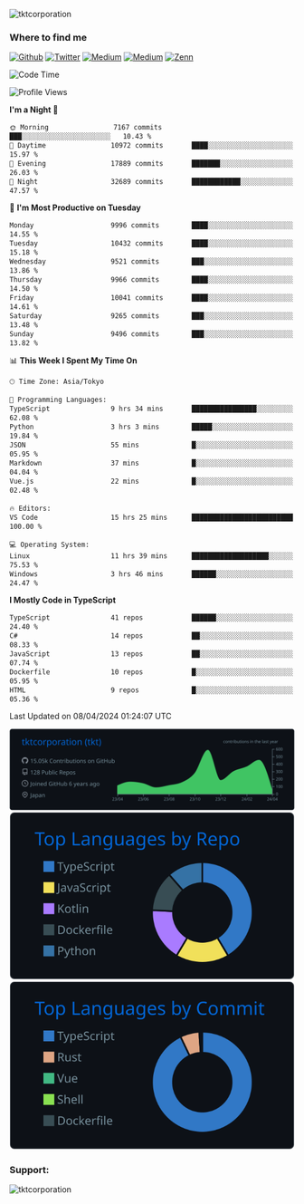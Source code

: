 <p align="left"> <img src="https://komarev.com/ghpvc/?username=tktcorporation&label=Profile%20views&color=0e75b6&style=flat" alt="tktcorporation" /> </p>

<h3>Where to find me</h3>
<p>
<a href="https://github.com/tktcorporation" target="_blank"><img alt="Github" src="https://img.shields.io/badge/GitHub-%2312100E.svg?&style=for-the-badge&logo=Github&logoColor=white" /></a>
<a href="https://twitter.com/tktcorporation" target="_blank"><img alt="Twitter" src="https://img.shields.io/badge/twitter-%231DA1F2.svg?&style=for-the-badge&logo=twitter&logoColor=white" /></a>
<a href="https://www.linkedin.com/in/tktcorporation" target="_blank"><img alt="Medium" src="https://img.shields.io/badge/linkdin-0a66c2.svg?&style=for-the-badge&logo=linkedin&logoColor=white" /></a>
<a href="https://qiita.com/tktcorporation" target="_blank"><img alt="Medium" src="https://img.shields.io/badge/qiita-55C500.svg?&style=for-the-badge&logo=qiita&logoColor=white" /></a>
<a href="https://zenn.dev/tktcorporation" target="_blank"><img alt="Zenn" src="https://img.shields.io/badge/Zenn-3EA8FF.svg?&style=for-the-badge&logo=Zenn&logoColor=white" /></a>
</p>
  
<!--START_SECTION:waka-->
![Code Time](http://img.shields.io/badge/Code%20Time-1%2C477%20hrs%2051%20mins-blue)

![Profile Views](http://img.shields.io/badge/Profile%20Views-0-blue)

**I'm a Night 🦉** 

```text
🌞 Morning                7167 commits        ███░░░░░░░░░░░░░░░░░░░░░░   10.43 % 
🌆 Daytime                10972 commits       ████░░░░░░░░░░░░░░░░░░░░░   15.97 % 
🌃 Evening                17889 commits       ███████░░░░░░░░░░░░░░░░░░   26.03 % 
🌙 Night                  32689 commits       ████████████░░░░░░░░░░░░░   47.57 % 
```
📅 **I'm Most Productive on Tuesday** 

```text
Monday                   9996 commits        ████░░░░░░░░░░░░░░░░░░░░░   14.55 % 
Tuesday                  10432 commits       ████░░░░░░░░░░░░░░░░░░░░░   15.18 % 
Wednesday                9521 commits        ███░░░░░░░░░░░░░░░░░░░░░░   13.86 % 
Thursday                 9966 commits        ████░░░░░░░░░░░░░░░░░░░░░   14.50 % 
Friday                   10041 commits       ████░░░░░░░░░░░░░░░░░░░░░   14.61 % 
Saturday                 9265 commits        ███░░░░░░░░░░░░░░░░░░░░░░   13.48 % 
Sunday                   9496 commits        ███░░░░░░░░░░░░░░░░░░░░░░   13.82 % 
```


📊 **This Week I Spent My Time On** 

```text
🕑︎ Time Zone: Asia/Tokyo

💬 Programming Languages: 
TypeScript               9 hrs 34 mins       ████████████████░░░░░░░░░   62.08 % 
Python                   3 hrs 3 mins        █████░░░░░░░░░░░░░░░░░░░░   19.84 % 
JSON                     55 mins             █░░░░░░░░░░░░░░░░░░░░░░░░   05.95 % 
Markdown                 37 mins             █░░░░░░░░░░░░░░░░░░░░░░░░   04.04 % 
Vue.js                   22 mins             █░░░░░░░░░░░░░░░░░░░░░░░░   02.48 % 

🔥 Editors: 
VS Code                  15 hrs 25 mins      █████████████████████████   100.00 % 

💻 Operating System: 
Linux                    11 hrs 39 mins      ███████████████████░░░░░░   75.53 % 
Windows                  3 hrs 46 mins       ██████░░░░░░░░░░░░░░░░░░░   24.47 % 
```

**I Mostly Code in TypeScript** 

```text
TypeScript               41 repos            ██████░░░░░░░░░░░░░░░░░░░   24.40 % 
C#                       14 repos            ██░░░░░░░░░░░░░░░░░░░░░░░   08.33 % 
JavaScript               13 repos            ██░░░░░░░░░░░░░░░░░░░░░░░   07.74 % 
Dockerfile               10 repos            █░░░░░░░░░░░░░░░░░░░░░░░░   05.95 % 
HTML                     9 repos             █░░░░░░░░░░░░░░░░░░░░░░░░   05.36 % 
```




 Last Updated on 08/04/2024 01:24:07 UTC
<!--END_SECTION:waka-->

[![](https://raw.githubusercontent.com/tktcorporation/tktcorporation/master/profile-summary-card-output/github_dark/0-profile-details.svg)](https://github.com/vn7n24fzkq/github-profile-summary-cards)
[![](https://raw.githubusercontent.com/tktcorporation/tktcorporation/master/profile-summary-card-output/github_dark/1-repos-per-language.svg)](https://github.com/vn7n24fzkq/github-profile-summary-cards) [![](https://raw.githubusercontent.com/tktcorporation/tktcorporation/master/profile-summary-card-output/github_dark/2-most-commit-language.svg)](https://github.com/vn7n24fzkq/github-profile-summary-cards)

<h3 align="left">Support:</h3>
<p><a href="https://www.buymeacoffee.com/tktcorporation"> <img align="left" src="https://cdn.buymeacoffee.com/buttons/v2/default-yellow.png" height="50" width="210" alt="tktcorporation" /></a></p><br><br>
